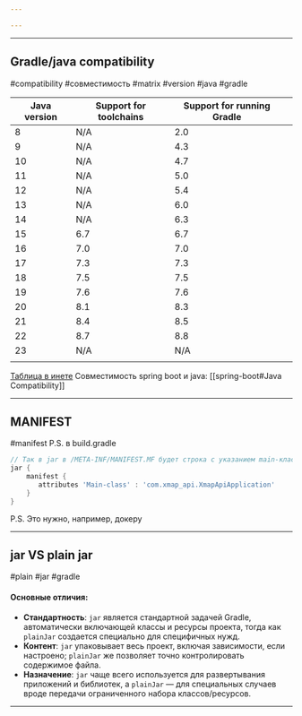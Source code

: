 ```yaml
---

---
```


---
## Gradle/java compatibility
#compatibility #совместимость #matrix #version #java #gradle

| Java version | Support for toolchains | Support for running Gradle |     |
| ------------ | ---------------------- | -------------------------- | --- |
| 8            | N/A                    | 2.0                        |     |
| 9            | N/A                    | 4.3                        |     |
| 10           | N/A                    | 4.7                        |     |
| 11           | N/A                    | 5.0                        |     |
| 12           | N/A                    | 5.4                        |     |
| 13           | N/A                    | 6.0                        |     |
| 14           | N/A                    | 6.3                        |     |
| 15           | 6.7                    | 6.7                        |     |
| 16           | 7.0                    | 7.0                        |     |
| 17           | 7.3                    | 7.3                        |     |
| 18           | 7.5                    | 7.5                        |     |
| 19           | 7.6                    | 7.6                        |     |
| 20           | 8.1                    | 8.3                        |     |
| 21           | 8.4                    | 8.5                        |     |
| 22           | 8.7                    | 8.8                        |     |
| 23           | N/A                    | N/A                        |     |
|              |                        |                            |     |
[Таблица в инете](https://docs.gradle.org/current/userguide/compatibility.html)
Совместимость spring boot и java: [[spring-boot#Java Compatibility]]

---
## MANIFEST
#manifest
P.S. в build.gradle
```gradle
// Так в jar в /META-INF/MANIFEST.MF будет строка с указанием main-класса  
jar {  
    manifest {  
       attributes 'Main-class' : 'com.xmap_api.XmapApiApplication'  
    }  
}
```

P.S. Это нужно, например, докеру

---
## jar VS plain jar
#plain #jar #gradle 
#### Основные отличия:
- **Стандартность**: `jar` является стандартной задачей Gradle, автоматически включающей классы и ресурсы проекта, тогда как `plainJar` создается специально для специфичных нужд.
- **Контент**: `jar` упаковывает весь проект, включая зависимости, если настроено; `plainJar` же позволяет точно контролировать содержимое файла.
- **Назначение**: `jar` чаще всего используется для развертывания приложений и библиотек, а `plainJar` — для специальных случаев вроде передачи ограниченного набора классов/ресурсов.
---
